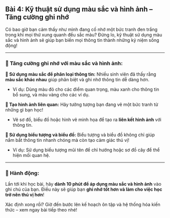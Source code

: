 ## Bài 4: Kỹ thuật sử dụng màu sắc và hình ảnh – Tăng cường ghi nhớ

Có bao giờ bạn cảm thấy như mình đang cố nhớ một bức tranh đen trắng trong khi mọi thứ xung quanh đều sắc màu? Đừng lo, kỹ thuật sử dụng màu sắc và hình ảnh sẽ giúp bạn biến mọi thông tin thành những kỷ niệm sống động!

---

### 📌 Tăng cường ghi nhớ với màu sắc và hình ảnh:

**🔹 Sử dụng màu sắc để phân loại thông tin:**
Nhiều sinh viên đã thấy rằng **màu sắc khác nhau** giúp phân biệt và ghi nhớ thông tin dễ dàng hơn.
- Ví dụ: Dùng màu đỏ cho các điểm quan trọng, màu xanh cho thông tin bổ sung, và màu vàng cho các ví dụ.

**🔹 Tạo hình ảnh liên quan:**
Hãy tưởng tượng bạn đang vẽ một bức tranh từ những gì bạn học!
- Vẽ sơ đồ, biểu đồ hoặc hình vẽ minh họa để tạo ra **liên kết hình ảnh** với thông tin.

**🔹 Sử dụng biểu tượng và biểu đồ:**
Biểu tượng và biểu đồ không chỉ giúp nắm bắt thông tin nhanh chóng mà còn tạo cảm giác thú vị!
- Ví dụ: Sử dụng biểu tượng mũi tên để chỉ hướng hoặc sơ đồ cây để thể hiện mối quan hệ.

---

### 🚀 Hành động:

Lần tới khi học bài, hãy **dành 10 phút để áp dụng màu sắc và hình ảnh** vào ghi chú của bạn. Điều này sẽ giúp bạn **ghi nhớ tốt hơn và làm cho việc học trở nên thú vị hơn**!

Xác định xong rồi? Giờ đến bước lên kế hoạch ôn tập và hệ thống hóa kiến thức – xem ngay bài tiếp theo nhé!